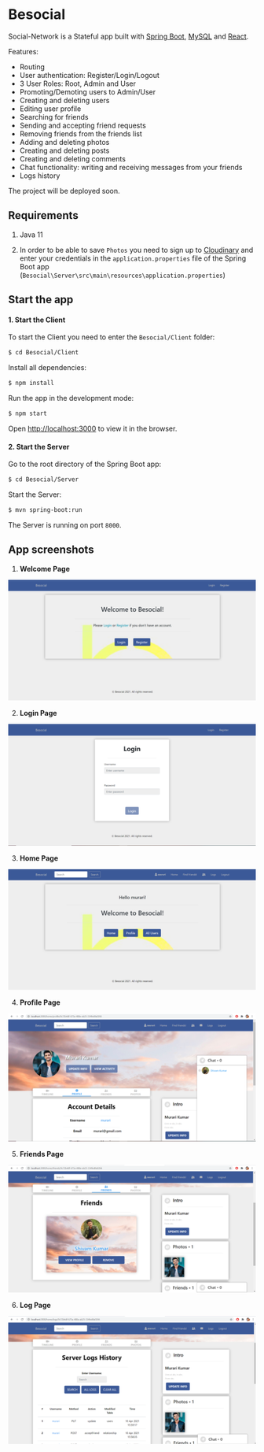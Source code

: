 # Besocial

Social-Network is a Stateful app built with [Spring Boot](http://spring.io/projects/spring-boot), [MySQL](https://www.mysql.com/) and [React](https://reactjs.org/).

Features:
- Routing
- User authentication: Register/Login/Logout
- 3 User Roles: Root, Admin and User
- Promoting/Demoting users to Admin/User
- Creating and deleting users
- Editing user profile
- Searching for friends
- Sending and accepting friend requests
- Removing friends from the friends list
- Adding and deleting photos
- Creating and deleting posts
- Creating and deleting comments
- Chat functionality: writing and receiving messages from your friends
- Logs history

The project will be deployed soon.


## Requirements

1. Java 11

2. In order to be able to save `Photos` you need to sign up to [Cloudinary](https://cloudinary.com/) and enter your credentials in the `application.properties` file of the Spring Boot app (`Besocial\Server\src\main\resources\application.properties`)

## Start the app

#### 1. Start the Client

To start the Client you need to enter the `Besocial/Client` folder:

```bash
$ cd Besocial/Client
```

Install all dependencies:

```bash
$ npm install
```

Run the app in the development mode:

```bash
$ npm start
```

Open [http://localhost:3000](http://localhost:3000) to view it in the browser.

#### 2. Start the Server

Go to the root directory of the Spring Boot app:

```bash
$ cd Besocial/Server
```

Start the Server:

```bash
$ mvn spring-boot:run
```
The Server is running on port `8000`.




## App screenshots

1. **Welcome Page**

 ![App Screenshot](readme-screenshot/Screenshot1.png)

2. **Login Page**

 ![App Screenshot](readme-screenshot/Screenshot2.png)


3. **Home Page**

 ![App Screenshot](readme-screenshot/Screenshot3.png)

 4. **Profile Page**

 ![App Screenshot](readme-screenshot/Screenshot4.png)

5. **Friends Page**

 ![App Screenshot](readme-screenshot/Screenshot5.png)

6. **Log Page**

 ![App Screenshot](readme-screenshot/Screenshot6.png)
